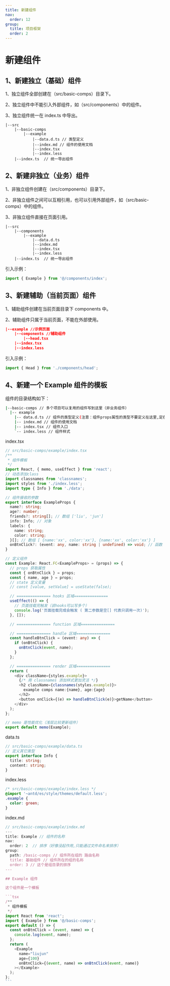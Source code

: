 ```yaml
---
title: 新建组件
nav:
  order: 12
group:
  title: 项目框架
  order: 2
---
```


# 新建组件

## 1、新建独立（基础）组件

1、独立组件全部创建在（src/basic-comps）目录下。

2、独立组件中不能引入外部组件，如（src/components）中的组件。

3、独立组件统一在 index.ts 中导出。

```josn
|--src
    |--basic-comps
        |--example
            |--data.d.ts // 类型定义
            |--index.md // 组件的使用文档
            |--index.tsx
            |--index.less
    |--index.ts  // 统一导出组件
```

## 2、新建非独立（业务）组件

1、非独立组件创建在（src/components）目录下。

2、非独立组件之间可以互相引用，也可以引用外部组件，如（src/basic-comps）中的组件。

3、非独立组件直接在页面引用。

```josn
|--src
    |--components
        |--example
            |--data.d.ts
            |--index.md
            |--index.tsx
            |--index.less
    |--index.ts  // 统一导出组件
```

引入示例：

```ts
import { Example } from '@/components/index';
```

## 3、新建辅助（当前页面）组件

1、辅助组件创建在当前页面目录下 components 中。

2、辅助组件只属于当前页面，不能在外部使用。

```json
|--example //示例页面
    |--components //辅助组件
        |--head.tsx
    |--index.tsx
    |--index.less
```

引入示例：

```ts
import { Head } from './components/head';
```

## 4、新建一个 Example 组件的模板

组件的目录结构如下：

```bash
|--basic-comps // 多个项目可以复用的组件写到这里（非业务组件）
  |-- example
    |-- data.d.ts // 组件的类型定义(注意：组件props属性的类型不要定义在这里,定在这不好阅读，应定在index.tsx中)
    |-- index.md // 组件的使用文档
    |-- index.tsx // 组件入口
    `-- index.less // 组件样式
```

index.tsx

```ts
// src/basic-comps/example/index.tsx
/**
 * 组件模板
 */
import React, { memo, useEffect } from 'react';
// 动态添加class
import classnames from 'classnames';
import styles from './index.less';
import type { Info } from './data';

// 组件接收的参数
export interface ExampleProps {
  name?: string;
  age?: number;
  friends?: string[]; // 数组 ['liu', 'jun']
  info: Info; // 对象
  labels: {
    name: string;
    color: string;
  }[]; // 数组 [ {name:'xx', color:'xx'}, {name:'xx', color:'xx'} ]
  onBtnClick?: (event: any, name: string | undefined) => void; // 函数 (event, name)=> {}
}

// 定义组件
const Example: React.FC<ExampleProps> = (props) => {
  // props 获取属性
  const { onBtnClick } = props;
  const { name, age } = props;
  // state 定义变量
  // const [value, setValue] = useState(false);

  // =============== hooks 区域===============
  useEffect(() => {
    // 页面挂载完触发（该hooks可以写多个）
    console.log('页面挂载完成会触发 ( 第二参数是空[] 代表只调用一次)');
  }, []);

  // =============== function 区域===============

  // =============== handle 区域===============
  const handleBtnClick = (event: any) => {
    if (onBtnClick) {
      onBtnClick(event, name);
    }
  };

  // =============== render 区域===============
  return (
    <div className={styles.example}>
      {/* 用 classnames 添加样式更加灵活 */}
      <h2 className={classnames(styles.example)}>
        example comps name:{name}, age:{age}
      </h2>
      <button onClick={(e) => handleBtnClick(e)}>getName</button>
    </div>
  );
};

// memo 是性能优化（浅层比较更新组件）
export default memo(Example);
```

data.ts

```ts
// src/basic-comps/example/data.ts
// 定义其它类型
export interface Info {
  title: string;
  content: string;
}
```

index.less

```css
/* src/basic-comps/example/index.less */
@import '~antd/es/style/themes/default.less';
.example {
  color: green;
}
```

index.md

````ts
// src/basic-comps/example/index.md
---
title: Example // 组件的名称
nav:
  order: 2  // 排序（好像没起作用,只能通过文件命名来排序）
group:
  path: /basic-comps // 组件所在组的 路由名称
  title: 基础组件 // 组件所在的组的名称
  order: 3 // 这个是组目录的排序
---

## Example 组件

这个组件是一个模板

```tsx
/**
 * 组件模板
 */
import React from 'react';
import { Example } from '@/basic-comps';
export default () => {
  const onBtnClick = (event, name) => {
    console.log(event, name);
  };
  return (
    <Example
      name="liujun"
      age={100}
      onBtnClick={(event, name) => onBtnClick(event, name)}
    ></Example>
  );
};
```

````
